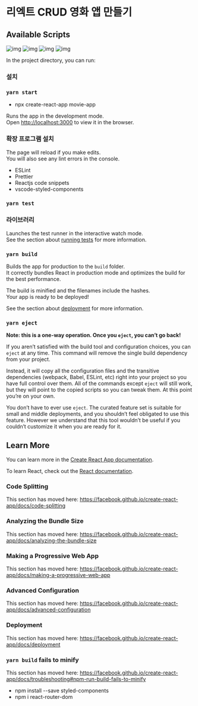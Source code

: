 # 리엑트 CRUD 영화 앱 만들기

## Available Scripts

![img](https://github.com/hue0421/React-Movie-App/blob/master/preview/1.png)
![img](https://github.com/hue0421/React-Movie-App/blob/master/preview/2.png)
![img](https://github.com/hue0421/React-Movie-App/blob/master/preview/3.png)
![img](https://github.com/hue0421/React-Movie-App/blob/master/preview/4.png)

In the project directory, you can run:

### 설치

### `yarn start`

- npx create-react-app movie-app

Runs the app in the development mode.<br />
Open [http://localhost:3000](http://localhost:3000) to view it in the browser.

### 확장 프로그램 설치

The page will reload if you make edits.<br />
You will also see any lint errors in the console.

- ESLint
- Prettier
- Reactjs code snippets
- vscode-styled-components

### `yarn test`

### 라이브러리

Launches the test runner in the interactive watch mode.<br />
See the section about [running tests](https://facebook.github.io/create-react-app/docs/running-tests) for more information.

### `yarn build`

Builds the app for production to the `build` folder.<br />
It correctly bundles React in production mode and optimizes the build for the best performance.

The build is minified and the filenames include the hashes.<br />
Your app is ready to be deployed!

See the section about [deployment](https://facebook.github.io/create-react-app/docs/deployment) for more information.

### `yarn eject`

**Note: this is a one-way operation. Once you `eject`, you can’t go back!**

If you aren’t satisfied with the build tool and configuration choices, you can `eject` at any time. This command will remove the single build dependency from your project.

Instead, it will copy all the configuration files and the transitive dependencies (webpack, Babel, ESLint, etc) right into your project so you have full control over them. All of the commands except `eject` will still work, but they will point to the copied scripts so you can tweak them. At this point you’re on your own.

You don’t have to ever use `eject`. The curated feature set is suitable for small and middle deployments, and you shouldn’t feel obligated to use this feature. However we understand that this tool wouldn’t be useful if you couldn’t customize it when you are ready for it.

## Learn More

You can learn more in the [Create React App documentation](https://facebook.github.io/create-react-app/docs/getting-started).

To learn React, check out the [React documentation](https://reactjs.org/).

### Code Splitting

This section has moved here: https://facebook.github.io/create-react-app/docs/code-splitting

### Analyzing the Bundle Size

This section has moved here: https://facebook.github.io/create-react-app/docs/analyzing-the-bundle-size

### Making a Progressive Web App

This section has moved here: https://facebook.github.io/create-react-app/docs/making-a-progressive-web-app

### Advanced Configuration

This section has moved here: https://facebook.github.io/create-react-app/docs/advanced-configuration

### Deployment

This section has moved here: https://facebook.github.io/create-react-app/docs/deployment

### `yarn build` fails to minify

This section has moved here: https://facebook.github.io/create-react-app/docs/troubleshooting#npm-run-build-fails-to-minify

- npm install --save styled-components
- npm i react-router-dom

